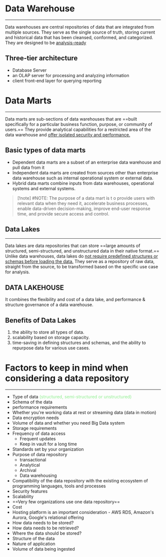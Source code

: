 # Data Warehouse
---
Data warehouses are central repositories of data that are integrated from multiple sources. They serve as the single source of truth, storing current and historical data that has been cleansed, conformed, and categorized. They are designed to be <ins>analysis-ready</ins>

## Three-tier architecture
- Database Server
- an OLAP server for processing and analyzing information
- client front-end layer for querying reporting

# Data Marts
---
Data marts are sub-sections of data warehouses that are ==built specifically for a particular business function, purpose, or community of users.== They provide analytical capabilities for a restricted area of the data warehouse and <ins>offer isolated security and performance.</ins>

## Basic types of data marts
- Dependent data marts are a subset of an enterprise data warehouse and pull data from it
- Independent data marts are created from sources other than enterprise data warehouse such as internal operational system or external data.
- Hybrid data marts combine inputs from data warehouses, operational systems and external systems.

> [!note] #NOTE: The purpose of a data mart is t o provide users with relevant data when they need it, accelerate business processes, enable data-driven decision-making, improve end-user response time, and provide secure access and control.

## Data Lakes
---
Data lakes are data repositories that can store ==large amounts of structured, semi-structured, and unstructured data in their native format.== Unlike data warehouses, data lakes do <ins>not require predefined structures or schemas before loading the data.</ins> They serve as a repository of raw data, straight from the source, to be transformed based on the specific use case for analysis.


## DATA LAKEHOUSE
It combines the flexibility and cost of a data lake, and performance & structure governance of a data warehouse.
## Benefits of Data Lakes
1. the ability to store all types of data.
2. scalability based on storage capacity.
3. time-saving in defining structures and schemas, and the ability to repurpose data for various use cases.

# Factors to keep in mind when considering a data repository
---
- Type of data <span style="color:lightgreen"> (structured, semi-structured or unstructured) </span>
- Schema of the data
- performance requirements
- Whether you're working data at rest or streaming data (data in motion)
- Data encryption needs
- Volume of data and whether you need Big Data system
- Storage requirements
- Frequency of data access
	- Frequent updates
	- Keep in vault for a long time
- Standards set by your organization
- Purpose of data repository
	- transactional
	- Analytical
	- Archival
	- Data warehousing
- Compatibility of the data repository with the existing ecosystem of programming languages, tools and processes
- Security features
- Scalability
- ==Very few organizations use one data repository==
- Cost
- Hosting platform is an important consideration - AWS RDS, Amazon's Aurora, Google's relational offering
- How data needs to be stored?
- How data needs to be retrieved?
- Where the data should be stored?
- Structure of the data
- Nature of application
- Volume of data being ingested